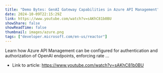 ```yaml
---
title: "Demo Bytes: GenAI Gateway Capabilities in Azure API Management"
date: 2024-10-09T22:15:29Z
link: https://www.youtube.com/watch?v=sAKhC81b0BU
showShare: false
showReadTime: false
thumbnail: images/azure.png
tags: ["developer.microsoft.com/en-us/reactor"]
---
```

Learn how Azure API Management can be configured for authentication and authorization of OpenAI endpoints, enforcing rate ...

- Link to article: https://www.youtube.com/watch?v=sAKhC81b0BU